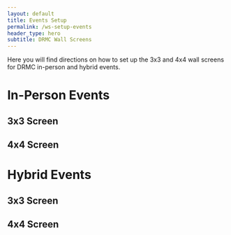 ```yaml
---
layout: default
title: Events Setup
permalink: /ws-setup-events
header_type: hero
subtitle: DRMC Wall Screens
---
```


Here you will find directions on how to set up the 3x3 and 4x4 wall screens for DRMC in-person and hybrid events.

# In-Person Events
## 3x3 Screen
## 4x4 Screen

# Hybrid Events
## 3x3 Screen
## 4x4 Screen